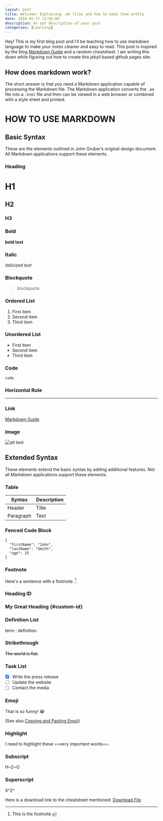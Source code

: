 ```yaml
---
layout: post
title: Welcome! Explaining .md files and how to make them pretty
date: 2018-05-27 13:01:00
description: An apt description of your post
categories: [Learning]
---
```


Hey! This is my first blog post and I'll be teaching how to use markdown language to make your notes cleaner and easy to read. This post is inspired by the blog [Markdown Guide](https://www.markdownguide.org/getting-started/) and a random cheatsheet. I am writing this down while figuring out how to create this jekyll based github pages site.

## How does markdown work?
The short answer is that you need a Markdown application capable of processing the Markdown file. The Markdown application converts the `.md` file into a `.html` file and then can be viewed in a web browser or combined wiht a style sheet and printed.

# HOW TO USE MARKDOWN

## Basic Syntax

These are the elements outlined in John Gruber’s original design document. All Markdown applications support these elements.

### Heading

# H1
## H2
### H3

### Bold

**bold text**

### Italic

*italicized text*

### Blockquote

> blockquote

### Ordered List

1. First item
2. Second item
3. Third item

### Unordered List

- First item
- Second item
- Third item

### Code

`code`

### Horizontal Rule

---

### Link

[Markdown Guide](https://www.markdownguide.org)

### Image

![alt text](https://www.markdownguide.org/assets/images/tux.png)

## Extended Syntax

These elements extend the basic syntax by adding additional features. Not all Markdown applications support these elements.

### Table

| Syntax | Description |
| ----------- | ----------- |
| Header | Title |
| Paragraph | Text |

### Fenced Code Block

```
{
  "firstName": "John",
  "lastName": "Smith",
  "age": 25
}
```

### Footnote

Here's a sentence with a footnote. [^1]

[^1]: This is the footnote.

### Heading ID

### My Great Heading {#custom-id}

### Definition List

term
: definition

### Strikethrough

~~The world is flat.~~

### Task List

- [x] Write the press release
- [ ] Update the website
- [ ] Contact the media

### Emoji

That is so funny! :joy:

(See also [Copying and Pasting Emoji](https://www.markdownguide.org/extended-syntax/#copying-and-pasting-emoji))

### Highlight

I need to highlight these ==very important words==.

### Subscript

H~2~O

### Superscript

X^2^


Here is a download link to the cheatsheet mentioned: <a href="../blog_files/markdown-cheat-sheet.md">Download File</a>

